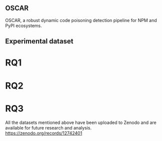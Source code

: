 ## OSCAR
OSCAR, a robust dynamic code poisoning detection pipeline for NPM and PyPI ecosystems.

## Experimental dataset
# RQ1

# RQ2

# RQ3

All the datasets mentioned above have been uploaded to Zenodo and are available for future research and analysis.
https://zenodo.org/records/12742401
